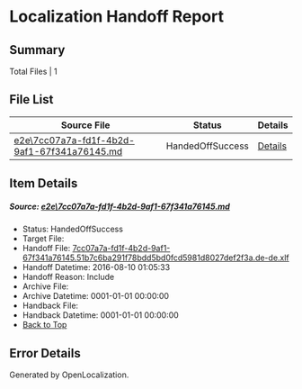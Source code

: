 # <a name='report-top'></a> Localization Handoff Report

## Summary
 Total Files | 1

## File List
 Source File | Status | Details 
 ----------- | ------ | ------- 
 [e2e\7cc07a7a-fd1f-4b2d-9af1-67f341a76145.md](https://github.com/OpenLocalizationTestOrg/oltest/blob/efde057eb9db76ba536d293fb8d846b894a8f6a7/e2e/7cc07a7a-fd1f-4b2d-9af1-67f341a76145.md) | HandedOffSuccess | [Details](#b842798f4345410576cb7db96e2285c340ac05951)

## Item Details
##### <a name='b842798f4345410576cb7db96e2285c340ac05951'></a> Source: [e2e\7cc07a7a-fd1f-4b2d-9af1-67f341a76145.md](https://github.com/OpenLocalizationTestOrg/oltest/blob/efde057eb9db76ba536d293fb8d846b894a8f6a7/e2e/7cc07a7a-fd1f-4b2d-9af1-67f341a76145.md)
* Status: HandedOffSuccess
* Target File: 
* Handoff File: [7cc07a7a-fd1f-4b2d-9af1-67f341a76145.51b7c6ba291f78bdd5bd0fcd5981d8027def2f3a.de-de.xlf](https://github.com/OpenLocalizationTestOrg/olhandoff-e2e/blob/cc7b71491c0e7793c531605d4e45fd754792ad37/ol-handoff/OpenLocalizationTestOrg/ol-test-dede/ci/ht/7cc07a7a-fd1f-4b2d-9af1-67f341a76145.51b7c6ba291f78bdd5bd0fcd5981d8027def2f3a.de-de.xlf)
* Handoff Datetime: 2016-08-10 01:05:33
* Handoff Reason: Include
* Archive File: 
* Archive Datetime: 0001-01-01 00:00:00
* Handback File: 
* Handback Datetime: 0001-01-01 00:00:00
* [Back to Top](#report-top)


## Error Details

Generated by OpenLocalization.
